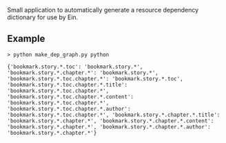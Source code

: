Small application to automatically generate a resource dependency dictionary for use by Ein.

## Example

```
> python make_dep_graph.py python

{'bookmark.story.*.toc': 'bookmark.story.*', 'bookmark.story.*.chapter.*': 'bookmark.story.*', 'bookmark.story.*.toc.chapter.*': 'bookmark.story.*.toc', 'bookmark.story.*.toc.chapter.*.title': 'bookmark.story.*.toc.chapter.*', 'bookmark.story.*.toc.chapter.*.content': 'bookmark.story.*.toc.chapter.*', 'bookmark.story.*.toc.chapter.*.author': 'bookmark.story.*.toc.chapter.*', 'bookmark.story.*.chapter.*.title': 'bookmark.story.*.chapter.*', 'bookmark.story.*.chapter.*.content': 'bookmark.story.*.chapter.*', 'bookmark.story.*.chapter.*.author': 'bookmark.story.*.chapter.*'}
```
